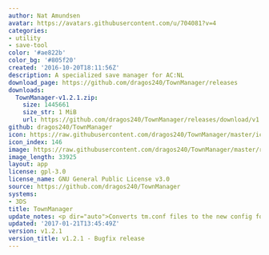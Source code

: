 ```yaml
---
author: Nat Amundsen
avatar: https://avatars.githubusercontent.com/u/704081?v=4
categories:
- utility
- save-tool
color: '#ae822b'
color_bg: '#805f20'
created: '2016-10-20T18:11:56Z'
description: A specialized save manager for AC:NL
download_page: https://github.com/dragos240/TownManager/releases
downloads:
  TownManager-v1.2.1.zip:
    size: 1445661
    size_str: 1 MiB
    url: https://github.com/dragos240/TownManager/releases/download/v1.2.1/TownManager-v1.2.1.zip
github: dragos240/TownManager
icon: https://raw.githubusercontent.com/dragos240/TownManager/master/icon.png
icon_index: 146
image: https://raw.githubusercontent.com/dragos240/TownManager/master/res/banner%20icon.png
image_length: 33925
layout: app
license: gpl-3.0
license_name: GNU General Public License v3.0
source: https://github.com/dragos240/TownManager
systems:
- 3DS
title: TownManager
update_notes: <p dir="auto">Converts tm.conf files to the new config format.</p>
updated: '2017-01-21T13:45:49Z'
version: v1.2.1
version_title: v1.2.1 - Bugfix release
---
```

